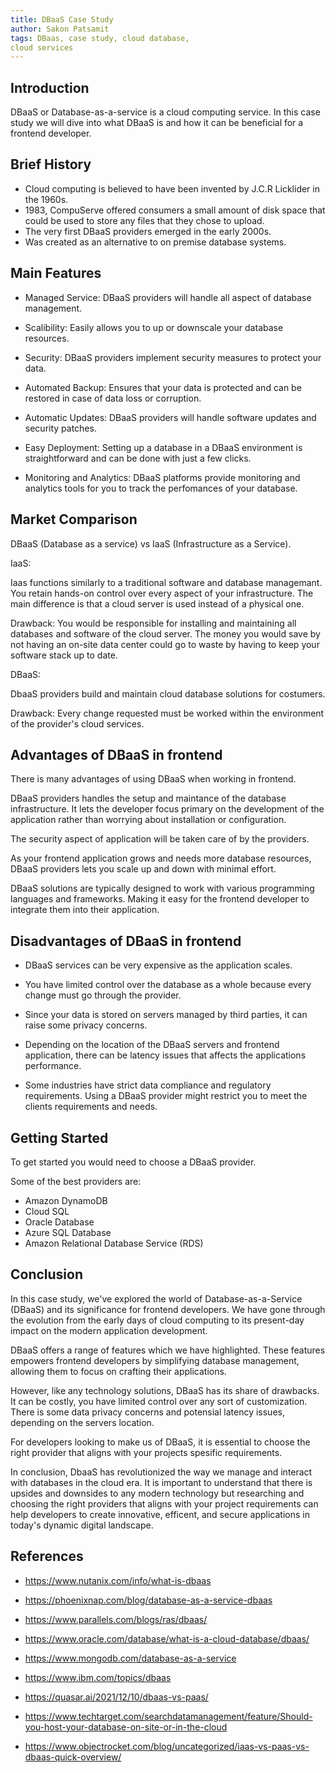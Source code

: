 ```yaml
---
title: DBaaS Case Study
author: Sakon Patsamit
tags: DBaas, case study, cloud database,
cloud services
---
```


## Introduction

DBaaS or Database-as-a-service is a cloud computing service. In this case study we will dive into what DBaaS is and how it can be beneficial for a frontend developer.

## Brief History

- Cloud computing is believed to have been invented by J.C.R Licklider in the 1960s.
- 1983, CompuServe offered consumers a small amount of disk space that could be used to store any files that they chose to upload.
- The very first DBaaS providers emerged in the early 2000s.
- Was created as an alternative to on premise database systems.

## Main Features

- Managed Service: DBaaS providers will handle all aspect of database management.

- Scalibility: Easily allows you to up or downscale your database resources.

- Security: DBaaS providers implement security measures to protect your data.

- Automated Backup: Ensures that your data is protected and can be restored in case of data loss or corruption.

- Automatic Updates: DBaaS providers will handle software updates and security patches.

- Easy Deployment: Setting up a database in a DBaaS environment is straightforward and can be done with just a few clicks.

- Monitoring and Analytics: DBaaS platforms provide monitoring and analytics tools for you to track the perfomances of your database.

## Market Comparison

DBaaS (Database as a service) vs IaaS (Infrastructure as a Service).

IaaS:

Iaas functions similarly to a traditional software and database managemant. You retain hands-on control over every aspect of your infrastructure. The main difference is that a cloud server is used instead of a physical one.

Drawback: You would be responsible for installing and maintaining all databases and software of the cloud server. The money you would save by not having an on-site data center could go to waste by having to keep your software stack up to date.

DBaaS:

DbaaS providers build and maintain cloud database solutions for costumers.

Drawback: Every change requested must be worked within the environment of the provider's cloud services.

## Advantages of DBaaS in frontend

There is many advantages of using DBaaS when working in frontend.

DBaaS providers handles the setup and maintance of the database infrastructure.
It lets the developer focus primary on the development of the application rather than worrying about installation or configuration.

The security aspect of application will be taken care of by the providers.

As your frontend application grows and needs more database resources, DBaaS providers lets you scale up and down with minimal effort.

DBaaS solutions are typically designed to work with various programming languages and frameworks. Making it easy for the frontend developer to integrate them into their application.

## Disadvantages of DBaaS in frontend

- DBaaS services can be very expensive as the application scales.

- You have limited control over the database as a whole because every change must go through the provider.

- Since your data is stored on servers managed by third parties, it can raise some privacy concerns.

- Depending on the location of the DBaaS servers and frontend application, there can be latency issues that affects the applications performance.

- Some industries have strict data compliance and regulatory requirements. Using a DBaaS provider might restrict you to meet the clients requirements and needs.

## Getting Started

To get started you would need to choose a DBaaS provider.

Some of the best providers are:

- Amazon DynamoDB
- Cloud SQL
- Oracle Database
- Azure SQL Database
- Amazon Relational Database Service (RDS)

## Conclusion

In this case study, we've explored the world of Database-as-a-Service (DBaaS) and its significance for frontend developers. We have gone through the evolution from the early days of cloud computing to its present-day impact on the modern application development.

DBaaS offers a range of features which we have highlighted. These features empowers frontend developers by simplifying database management, allowing them to focus on crafting their applications.

However, like any technology solutions, DBaaS has its share of drawbacks. It can be costly, you have limited control over any sort of customization. There is some data privacy concerns and potensial latency issues, depending on the servers location.

For developers looking to make us of DBaaS, it is essential to choose the right provider that aligns with your projects spesific requirements.

In conclusion, DbaaS has revolutionized the way we manage and interact with databases in the cloud era. It is important to understand that there is upsides and downsides to any modern technology but researching and choosing the right providers that aligns with your project requirements can help developers to create innovative, efficent, and secure applications in today's dynamic digital landscape.

## References

- https://www.nutanix.com/info/what-is-dbaas

- https://phoenixnap.com/blog/database-as-a-service-dbaas

- https://www.parallels.com/blogs/ras/dbaas/

- https://www.oracle.com/database/what-is-a-cloud-database/dbaas/

- https://www.mongodb.com/database-as-a-service

- https://www.ibm.com/topics/dbaas

- https://quasar.ai/2021/12/10/dbaas-vs-paas/

- https://www.techtarget.com/searchdatamanagement/feature/Should-you-host-your-database-on-site-or-in-the-cloud

- https://www.objectrocket.com/blog/uncategorized/iaas-vs-paas-vs-dbaas-quick-overview/
